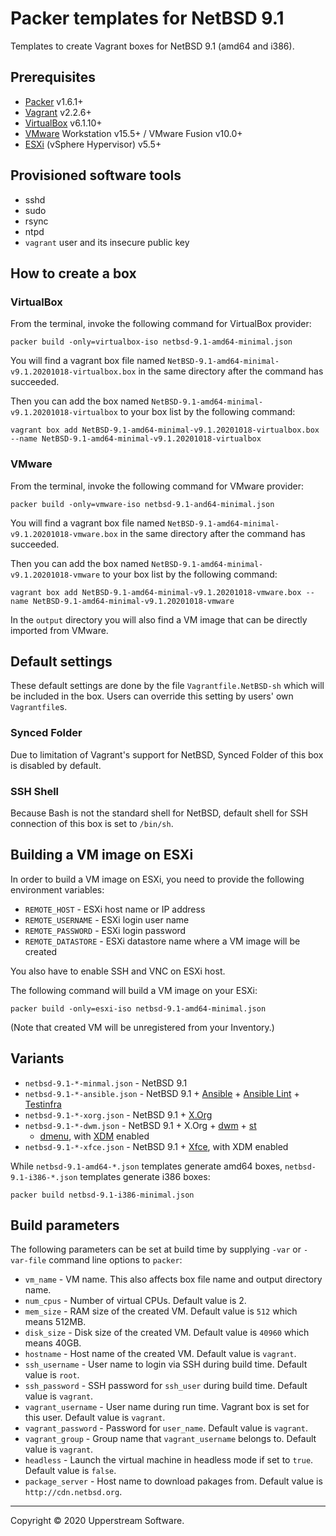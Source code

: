 # Packer templates for NetBSD 9.1

Templates to create Vagrant boxes for NetBSD 9.1 (amd64 and i386).

## Prerequisites

* [Packer][] v1.6.1+
* [Vagrant][] v2.2.6+
* [VirtualBox][] v6.1.10+
* [VMware][] Workstation v15.5+ / VMware Fusion v10.0+
* [ESXi][] (vSphere Hypervisor) v5.5+

[ESXi]: http://www.vmware.com/products/vsphere-hypervisor
  "Free VMware vSphere Hypervisor, Free Virtualization (ESXi)"
[Packer]: https://www.packer.io/ "Packer by HashiCorp"
[Vagrant]: https://www.vagrantup.com/ "Vagrant"
[VirtualBox]: https://www.virtualbox.org/ "Oracle VM VirtualBox"
[VMware]: http://www.vmware.com/
  "VMware Virtualization for Desktop &amp; Server, Application, Public &amp; Hybrid Clouds"

## Provisioned software tools

* sshd
* sudo
* rsync
* ntpd
* `vagrant` user and its insecure public key

## How to create a box

### VirtualBox

From the terminal, invoke the following command for VirtualBox provider:

    packer build -only=virtualbox-iso netbsd-9.1-amd64-minimal.json

You will find a vagrant box file named `NetBSD-9.1-amd64-minimal-v9.1.20201018-virtualbox.box`
in the same directory after the command has succeeded.

Then you can add the box named `NetBSD-9.1-amd64-minimal-v9.1.20201018-virtualbox`
to your box list by the following command:

    vagrant box add NetBSD-9.1-amd64-minimal-v9.1.20201018-virtualbox.box --name NetBSD-9.1-amd64-minimal-v9.1.20201018-virtualbox

### VMware

From the terminal, invoke the following command for VMware provider:

    packer build -only=vmware-iso netbsd-9.1-and64-minimal.json

You will find a vagrant box file named `NetBSD-9.1-amd64-minimal-v9.1.20201018-vmware.box`
in the same directory after the command has succeeded.

Then you can add the box named `NetBSD-9.1-amd64-minimal-v9.1.20201018-vmware`
to your box list by the following command:

    vagrant box add NetBSD-9.1-amd64-minimal-v9.1.20201018-vmware.box --name NetBSD-9.1-amd64-minimal-v9.1.20201018-vmware

In the `output` directory you will also find a VM image that can be
directly imported from VMware.

## Default settings

These default settings are done by the file `Vagrantfile.NetBSD-sh`
which will be included in the box.  Users can override this setting by
users' own `Vagrantfile`s.

### Synced Folder

Due to limitation of Vagrant's support for NetBSD, Synced Folder of
this box is disabled by default.

### SSH Shell

Because Bash is not the standard shell for NetBSD, default shell for
SSH connection of this box is set to `/bin/sh`.

## Building a VM image on ESXi

In order to build a VM image on ESXi, you need to provide the following
environment variables:

* `REMOTE_HOST` - ESXi host name or IP address
* `REMOTE_USERNAME` - ESXi login user name
* `REMOTE_PASSWORD` - ESXi login password
* `REMOTE_DATASTORE` - ESXi datastore name where a VM image will be
  created

You also have to enable SSH and VNC on ESXi host.

The following command will build a VM image on your ESXi:

    packer build -only=esxi-iso netbsd-9.1-amd64-minimal.json

(Note that created VM will be unregistered from your Inventory.)

## Variants

* `netbsd-9.1-*-minmal.json` - NetBSD 9.1
* `netbsd-9.1-*-ansible.json` - NetBSD 9.1 + [Ansible][] +
  [Ansible Lint][] + [Testinfra][]
* `netbsd-9.1-*-xorg.json` - NetBSD 9.1 + [X.Org][]
* `netbsd-9.1-*-dwm.json` - NetBSD 9.1 + X.Org + [dwm][] + [st][]
  + [dmenu][], with [XDM] enabled
* `netbsd-9.1-*-xfce.json` - NetBSD 9.1 + [Xfce][], with XDM enabled

While `netbsd-9.1-amd64-*.json` templates generate amd64 boxes,
`netbsd-9.1-i386-*.json` templates generate i386 boxes:

    packer build netbsd-9.1-i386-minimal.json

[Ansible]: https://www.ansible.com/ "Ansible is Simple IT Automation"
[Ansible Lint]: https://docs.ansible.com/ansible-lint/
  "Ansible Lint Documentation &mdash; Ansible Documentation"
[dmenu]: http://tools.suckless.org/dmenu/ "dmenu | suckless.org tools"
[dwm]: http://dwm.suckless.org/
  "suckless.org dwm - dynamic window manager"
[st]: http://st.suckless.org/ "suckless.org st - simple terminal"
[Testinfra]: https://testinfra.readthedocs.io/en/latest/
  "Testinfra test your infrastructure &#8212; testinfra 5.0.1.dev2+gd9d87d8.d20200427 documentation"
[X.Org]: https://www.x.org/wiki/ "X.Org"
[XDM]: https://www.x.org/releases/X11R7.6/doc/man/man1/xdm.1.xhtml "XDM"
[Xfce]: http://www.xfce.org/ "Xfce Desktop Environment"

## Build parameters

The following parameters can be set at build time by supplying `-var`
or `-var-file` command line options to `packer`:

* `vm_name` - VM name.  This also affects box file name and output
  directory name.
* `num_cpus` - Number of virtual CPUs.  Default value is 2.
* `mem_size` - RAM size of the created VM.  Default value is `512`
  which means 512MB.
* `disk_size` - Disk size of the created VM.  Default value is `40960`
  which means 40GB.
* `hostname` - Host name of the created VM.  Default value is `vagrant`.
* `ssh_username` - User name to login via SSH during build time.
  Default value is `root`.
* `ssh_password` - SSH password for `ssh_user` during build time.
  Default value is `vagrant`.
* `vagrant_username` - User name during run time.  Vagrant box is set
  for this user.  Default value is `vagrant`.
* `vagrant_password` - Password for `user_name`.  Default value is
  `vagrant`.
* `vagrant_group` - Group name that `vagrant_username` belongs to.
  Default value is `vagrant`.
* `headless` - Launch the virtual machine in headless mode if set to
  `true`.  Default value is `false`.
* `package_server` - Host name to download pakages from.  Default value
  is `http://cdn.netbsd.org`.

- - -

Copyright &copy; 2020 Upperstream Software.
